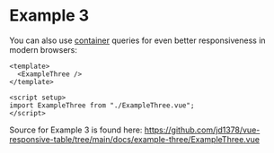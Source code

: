 # Example 3

You can also use [container](https://developer.mozilla.org/en-US/docs/Web/CSS/@container) queries for even better responsiveness in modern browsers:

```vue live resizable
<template>
  <ExampleThree />
</template>

<script setup>
import ExampleThree from "./ExampleThree.vue";
</script>
```

Source for Example 3 is found here: <https://github.com/jd1378/vue-responsive-table/tree/main/docs/example-three/ExampleThree.vue>
